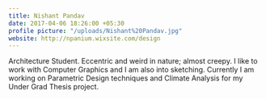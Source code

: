 ```yaml
---
title: Nishant Pandav
date: 2017-04-06 18:26:00 +05:30
profile picture: "/uploads/Nishant%20Pandav.jpg"
website: http://npanium.wixsite.com/design
---
```


Architecture Student. Eccentric and weird in nature; almost creepy. I like to work with Computer Graphics and I am also into sketching. Currently I am working on Parametric Design techniques and Climate Analysis for my Under Grad Thesis project. 